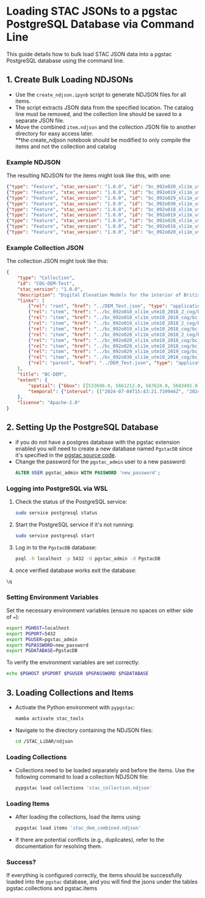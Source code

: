 
# Loading STAC JSONs to a pgstac PostgreSQL Database via Command Line

This guide details how to bulk load STAC JSON data into a pgstac PostgreSQL database using the command line.

## 1. Create Bulk Loading NDJSONs

- Use the `create_ndjson.ipynb` script to generate NDJSON files for all items.
- The script extracts JSON data from the specified location. The catalog line must be removed, and the collection line should be saved to a separate JSON file.
- Move the combined `item.ndjson` and the collection JSON file to another directory for easy access later.
<br>**the create_ndjson notebook should be modified to only compile the items and not the collection and catalog 
### Example NDJSON 

The resulting NDJSON for the items might look like this, with one:

```json
{"type": "Feature", "stac_version": "1.0.0", "id": "bc_092o020_xli1m_utm10_2018_cog", "properties": {"datetime": "2024-07-04T15:43:22.851051Z"}, "geometry": {"type": "Polygon", "coordinates": [[[555893.0, 5661307.0], [555893.0, 5672410.0], [567624.0, 5672410.0], [567624.0, 5661307.0], [555893.0, 5661307.0]]]}, "links": [{"rel": "root", "href": "../DEM_Test.json", "type": "application/json"}, {"rel": "collection", "href": "../COG-DEM-Test/collection.json", "type": "application/json", "title": "BC-DEM"}, {"rel": "parent", "href": "../DEM_Test.json", "type": "application/json"}], "assets": {"bc_092o020_xli1m_utm10_2018_cog": {"href": "https://nrs.objectstore.gov.bc.ca/cloudgistest/STAC_DEM/Data/bc_092o020_xli1m_utm10_2018_cog.tif", "type": "image/tiff; application=geotiff; profile=cloud-optimized"}}, "bbox": [555893.0, 5661307.0, 567624.0, 5672410.0], "stac_extensions": [], "collection": "COG-DEM-Test"}
{"type": "Feature", "stac_version": "1.0.0", "id": "bc_092o019_xli1m_utm10_2018_2_cog", "properties": {"datetime": "2024-07-04T15:43:22.167823Z"}, "geometry": {"type": "Polygon", "coordinates": [[[541951.0, 5661212.0], [541951.0, 5670352.0], [556016.0, 5670352.0], [556016.0, 5661212.0], [541951.0, 5661212.0]]]}, "links": [{"rel": "root", "href": "../DEM_Test.json", "type": "application/json"}, {"rel": "collection", "href": "../COG-DEM-Test/collection.json", "type": "application/json", "title": "BC-DEM"}, {"rel": "parent", "href": "../DEM_Test.json", "type": "application/json"}], "assets": {"bc_092o019_xli1m_utm10_2018_2_cog": {"href": "https://nrs.objectstore.gov.bc.ca/cloudgistest/STAC_DEM/Data/bc_092o019_xli1m_utm10_2018_2_cog.tif", "type": "image/tiff; application=geotiff; profile=cloud-optimized"}}, "bbox": [541951.0, 5661212.0, 556016.0, 5670352.0], "stac_extensions": [], "collection": "COG-DEM-Test"}
{"type": "Feature", "stac_version": "1.0.0", "id": "bc_092o029_xli1m_utm10_2019_cog", "properties": {"datetime": "2024-07-04T15:43:23.297861Z"}, "geometry": {"type": "Polygon", "coordinates": [[[542485.0, 5672237.0], [542485.0, 5683491.0], [555894.0, 5683491.0], [555894.0, 5672237.0], [542485.0, 5672237.0]]]}, "links": [{"rel": "root", "href": "../DEM_Test.json", "type": "application/json"}, {"rel": "collection", "href": "../COG-DEM-Test/collection.json", "type": "application/json", "title": "BC-DEM"}, {"rel": "parent", "href": "../DEM_Test.json", "type": "application/json"}], "assets": {"bc_092o029_xli1m_utm10_2019_cog": {"href": "https://nrs.objectstore.gov.bc.ca/cloudgistest/STAC_DEM/Data/bc_092o029_xli1m_utm10_2019_cog.tif", "type": "image/tiff; application=geotiff; profile=cloud-optimized"}}, "bbox": [542485.0, 5672237.0, 555894.0, 5683491.0], "stac_extensions": [], "collection": "COG-DEM-Test"}
{"type": "Feature", "stac_version": "1.0.0", "id": "bc_092o030_xli1m_utm10_2018_cog", "properties": {"datetime": "2024-07-04T15:43:23.544498Z"}, "geometry": {"type": "Polygon", "coordinates": [[[555803.0, 5672369.0], [555803.0, 5681181.0], [559397.0, 5681181.0], [559397.0, 5672369.0], [555803.0, 5672369.0]]]}, "links": [{"rel": "root", "href": "../DEM_Test.json", "type": "application/json"}, {"rel": "collection", "href": "../COG-DEM-Test/collection.json", "type": "application/json", "title": "BC-DEM"}, {"rel": "parent", "href": "../DEM_Test.json", "type": "application/json"}], "assets": {"bc_092o030_xli1m_utm10_2018_cog": {"href": "https://nrs.objectstore.gov.bc.ca/cloudgistest/STAC_DEM/Data/bc_092o030_xli1m_utm10_2018_cog.tif", "type": "image/tiff; application=geotiff; profile=cloud-optimized"}}, "bbox": [555803.0, 5672369.0, 559397.0, 5681181.0], "stac_extensions": [], "collection": "COG-DEM-Test"}
{"type": "Feature", "stac_version": "1.0.0", "id": "bc_092o018_xli1m_utm10_2018_cog", "properties": {"datetime": "2024-07-04T15:43:21.937492Z"}, "geometry": {"type": "Polygon", "coordinates": [[[533696.0, 5666237.0], [533696.0, 5672238.0], [541953.0, 5672238.0], [541953.0, 5666237.0], [533696.0, 5666237.0]]]}, "links": [{"rel": "root", "href": "../DEM_Test.json", "type": "application/json"}, {"rel": "collection", "href": "../COG-DEM-Test/collection.json", "type": "application/json", "title": "BC-DEM"}, {"rel": "parent", "href": "../DEM_Test.json", "type": "application/json"}], "assets": {"bc_092o018_xli1m_utm10_2018_cog": {"href": "https://nrs.objectstore.gov.bc.ca/cloudgistest/STAC_DEM/Data/bc_092o018_xli1m_utm10_2018_cog.tif", "type": "image/tiff; application=geotiff; profile=cloud-optimized"}}, "bbox": [533696.0, 5666237.0, 541953.0, 5672238.0], "stac_extensions": [], "collection": "COG-DEM-Test"}
{"type": "Feature", "stac_version": "1.0.0", "id": "bc_092o019_xli1m_utm10_2018_cog", "properties": {"datetime": "2024-07-04T15:43:22.395401Z"}, "geometry": {"type": "Polygon", "coordinates": [[[541919.0, 5663231.0], [541919.0, 5672371.0], [555994.0, 5672371.0], [555994.0, 5663231.0], [541919.0, 5663231.0]]]}, "links": [{"rel": "root", "href": "../DEM_Test.json", "type": "application/json"}, {"rel": "collection", "href": "../COG-DEM-Test/collection.json", "type": "application/json", "title": "BC-DEM"}, {"rel": "parent", "href": "../DEM_Test.json", "type": "application/json"}], "assets": {"bc_092o019_xli1m_utm10_2018_cog": {"href": "https://nrs.objectstore.gov.bc.ca/cloudgistest/STAC_DEM/Data/bc_092o019_xli1m_utm10_2018_cog.tif", "type": "image/tiff; application=geotiff; profile=cloud-optimized"}}, "bbox": [541919.0, 5663231.0, 555994.0, 5672371.0], "stac_extensions": [], "collection": "COG-DEM-Test"}
{"type": "Feature", "stac_version": "1.0.0", "id": "bc_092o028_xli1m_utm10_2018_cog", "properties": {"datetime": "2024-07-04T15:43:23.065555Z"}, "geometry": {"type": "Polygon", "coordinates": [[[535246.0, 5672186.0], [535246.0, 5678033.0], [541921.0, 5678033.0], [541921.0, 5672186.0], [535246.0, 5672186.0]]]}, "links": [{"rel": "root", "href": "../DEM_Test.json", "type": "application/json"}, {"rel": "collection", "href": "../COG-DEM-Test/collection.json", "type": "application/json", "title": "BC-DEM"}, {"rel": "parent", "href": "../DEM_Test.json", "type": "application/json"}], "assets": {"bc_092o028_xli1m_utm10_2018_cog": {"href": "https://nrs.objectstore.gov.bc.ca/cloudgistest/STAC_DEM/Data/bc_092o028_xli1m_utm10_2018_cog.tif", "type": "image/tiff; application=geotiff; profile=cloud-optimized"}}, "bbox": [535246.0, 5672186.0, 541921.0, 5678033.0], "stac_extensions": [], "collection": "COG-DEM-Test"}
{"type": "Feature", "stac_version": "1.0.0", "id": "bc_092o018_xli1m_utm10_2018_2_cog", "properties": {"datetime": "2024-07-04T15:43:21.719944Z"}, "geometry": {"type": "Polygon", "coordinates": [[[539056.0, 5663025.0], [539056.0, 5668306.0], [541996.0, 5668306.0], [541996.0, 5663025.0], [539056.0, 5663025.0]]]}, "links": [{"rel": "root", "href": "../DEM_Test.json", "type": "application/json"}, {"rel": "collection", "href": "../COG-DEM-Test/collection.json", "type": "application/json", "title": "BC-DEM"}, {"rel": "parent", "href": "../DEM_Test.json", "type": "application/json"}], "assets": {"bc_092o018_xli1m_utm10_2018_2_cog": {"href": "https://nrs.objectstore.gov.bc.ca/cloudgistest/STAC_DEM/Data/bc_092o018_xli1m_utm10_2018_2_cog.tif", "type": "image/tiff; application=geotiff; profile=cloud-optimized"}}, "bbox": [539056.0, 5663025.0, 541996.0, 5668306.0], "stac_extensions": [], "collection": "COG-DEM-Test"}
{"type": "Feature", "stac_version": "1.0.0", "id": "bc_092o020_xli1m_utm10_2018_2_cog", "properties": {"datetime": "2024-07-04T15:43:22.609228Z"}, "geometry": {"type": "Polygon", "coordinates": [[[555992.0, 5661249.0], [555992.0, 5663233.0], [561120.0, 5663233.0], [561120.0, 5661249.0], [555992.0, 5661249.0]]]}, "links": [{"rel": "root", "href": "../DEM_Test.json", "type": "application/json"}, {"rel": "collection", "href": "../COG-DEM-Test/collection.json", "type": "application/json", "title": "BC-DEM"}, {"rel": "parent", "href": "../DEM_Test.json", "type": "application/json"}], "assets": {"bc_092o020_xli1m_utm10_2018_2_cog": {"href": "https://nrs.objectstore.gov.bc.ca/cloudgistest/STAC_DEM/Data/bc_092o020_xli1m_utm10_2018_2_cog.tif", "type": "image/tiff; application=geotiff; profile=cloud-optimized"}}, "bbox": [555992.0, 5661249.0, 561120.0, 5663233.0], "stac_extensions": [], "collection": "COG-DEM-Test"}
```

### Example Collection JSON

The collection JSON might look like this:

```json
{
    "type": "Collection",
    "id": "COG-DEM-Test",
    "stac_version": "1.0.0",
    "description": "Digital Elevation Models for the interior of British Columbia",
    "links": [
        {"rel": "root", "href": "../DEM_Test.json", "type": "application/json"},
        {"rel": "item", "href": "../bc_092o018_xli1m_utm10_2018_2_cog/bc_092o018_xli1m_utm10_2018_2_cog.json", "type": "application/json"},
        {"rel": "item", "href": "../bc_092o018_xli1m_utm10_2018_cog/bc_092o018_xli1m_utm10_2018_cog.json", "type": "application/json"},
        {"rel": "item", "href": "../bc_092o019_xli1m_utm10_2018_2_cog/bc_092o019_xli1m_utm10_2018_2_cog.json", "type": "application/json"},
        {"rel": "item", "href": "../bc_092o019_xli1m_utm10_2018_cog/bc_092o019_xli1m_utm10_2018_cog.json", "type": "application/json"},
        {"rel": "item", "href": "../bc_092o020_xli1m_utm10_2018_2_cog/bc_092o020_xli1m_utm10_2018_2_cog.json", "type": "application/json"},
        {"rel": "item", "href": "../bc_092o020_xli1m_utm10_2018_cog/bc_092o020_xli1m_utm10_2018_cog.json", "type": "application/json"},
        {"rel": "item", "href": "../bc_092o028_xli1m_utm10_2018_cog/bc_092o028_xli1m_utm10_2018_cog.json", "type": "application/json"},
        {"rel": "item", "href": "../bc_092o029_xli1m_utm10_2019_cog/bc_092o029_xli1m_utm10_2019_cog.json", "type": "application/json"},
        {"rel": "item", "href": "../bc_092o030_xli1m_utm10_2018_cog/bc_092o030_xli1m_utm10_2018_cog.json", "type": "application/json"},
        {"rel": "parent", "href": "../DEM_Test.json", "type": "application/json"}
    ],
    "title": "BC-DEM",
    "extent": {
        "spatial": {"bbox": [[533696.0, 5661212.0, 567624.0, 5683491.0]]},
        "temporal": {"interval": [["2024-07-04T15:43:21.719944Z", "2024-07-04T15:43:21.937492Z"]]}
    },
    "license": "Apache-2.0"
}
```

## 2. Setting Up the PostgreSQL Database

- if you do not have a postgres database with the pgstac extension enabled you will need to create a new database named `PgstacDB` since it's specified in the [pgstac source code](https://github.com/stac-utils/pgstac/blob/main/src/pypgstac/python/pypgstac/load.py#L150).
- Change the password for the `pgstac_admin` user to a new password:
  ```sql
  ALTER USER pgstac_admin WITH PASSWORD 'new_password';
  ```

### Logging into PostgreSQL via WSL

1. Check the status of the PostgreSQL service:
   ```bash
   sudo service postgresql status
   ```
2. Start the PostgreSQL service if it's not running:
   ```bash
   sudo service postgresql start
   ```
3. Log in to the `PgstacDB` database:
   ```bash
   psql -h localhost -p 5432 -U pgstac_admin -d PgstacDB
   ```
4. once verified database works exit the database: 
  ``` bash
  \q
  ```

### Setting Environment Variables

Set the necessary environment variables (ensure no spaces on either side of `=`):

```bash
export PGHOST=localhost
export PGPORT=5432
export PGUSER=pgstac_admin
export PGPASSWORD=new_password
export PGDATABASE=PgstacDB
```

To verify the environment variables are set correctly:

```bash
echo $PGHOST $PGPORT $PGUSER $PGPASSWORD $PGDATABASE
```

## 3. Loading Collections and Items

- Activate the Python environment with `pypgstac`:
  ```bash
  mamba activate stac_tools
  ```
- Navigate to the directory containing the NDJSON files:
  ```bash
  cd /STAC_LiDAR/ndjson
  ```

### Loading Collections

- Collections need to be loaded separately and before the items. Use the following command to load a collection NDJSON file:
  ```bash
  pypgstac load collections 'stac_collection.ndjson'
  ```

### Loading Items

- After loading the collections, load the items using:
  ```bash
  pypgstac load items 'stac_dem_combined.ndjson'
  ```

- If there are potential conflicts (e.g., duplicates), refer to the documentation for resolving them.

### Success?

If everything is configured correctly, the items should be successfully loaded into the `pgstac` database, and you will find the jsons under the tables pgstac.collections and pgstac.items
